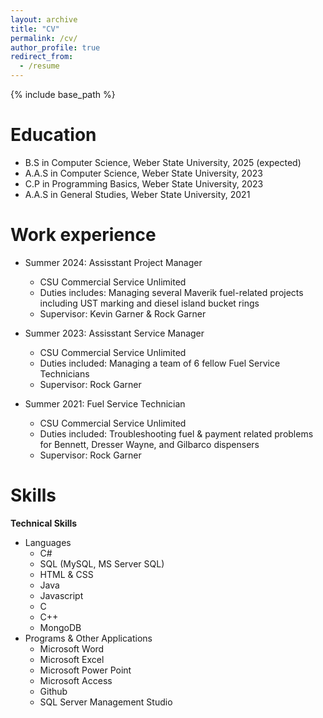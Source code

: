 ```yaml
---
layout: archive
title: "CV"
permalink: /cv/
author_profile: true
redirect_from:
  - /resume
---
```


{% include base_path %}

Education
======
* B.S in Computer Science, Weber State University, 2025 (expected)
* A.A.S in Computer Science, Weber State University, 2023
* C.P in Programming Basics, Weber State University, 2023
* A.A.S in General Studies, Weber State University, 2021

Work experience
======
* Summer 2024: Assisstant Project Manager
  * CSU Commercial Service Unlimited
  * Duties includes: Managing several Maverik fuel-related projects including UST marking and diesel island bucket rings
  * Supervisor: Kevin Garner & Rock Garner

* Summer 2023: Assisstant Service Manager
  * CSU Commercial Service Unlimited
  * Duties included: Managing a team of 6 fellow Fuel Service Technicians
  * Supervisor: Rock Garner

* Summer 2021: Fuel Service Technician
  * CSU Commercial Service Unlimited
  * Duties included: Troubleshooting fuel & payment related problems for Bennett, Dresser Wayne, and Gilbarco dispensers
  * Supervisor: Rock Garner
  
Skills
======
**Technical Skills**
* Languages
  * C#
  * SQL (MySQL, MS Server SQL)
  * HTML & CSS
  * Java
  * Javascript
  * C
  * C++
  * MongoDB
* Programs & Other Applications
  * Microsoft Word
  * Microsoft Excel
  * Microsoft Power Point
  * Microsoft Access
  * Github
  * SQL Server Management Studio

